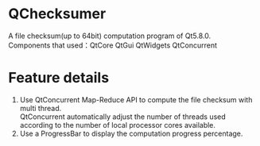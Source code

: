 # QChecksumer
A file checksum(up to 64bit) computation program of Qt5.8.0.  
Components that used：QtCore QtGui QtWidgets QtConcurrent
# Feature details
1. Use QtConcurrent Map-Reduce API to compute the file checksum with multi thread.  
QtConcurrent automatically adjust the number of threads used according to the number of local processor cores available.  
2. Use a ProgressBar to display the computation progress percentage.

